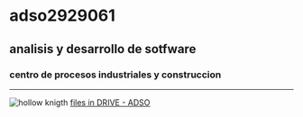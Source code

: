 # adso2929061
## analisis y desarrollo de sotfware
### centro de procesos industriales y construccion   
---
![hollow knigth](https://shorturl.at/FGKQR)
[files in DRIVE - ADSO](https://tinyurl.com/4657t2vw)

